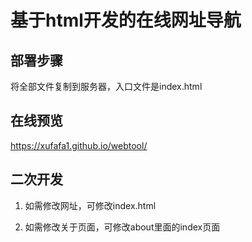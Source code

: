 # 基于html开发的在线网址导航

## 部署步骤

将全部文件复制到服务器，入口文件是index.html


## 在线预览

https://xufafa1.github.io/webtool/


## 二次开发

1. 如需修改网址，可修改index.html

2. 如需修改关于页面，可修改about里面的index页面


